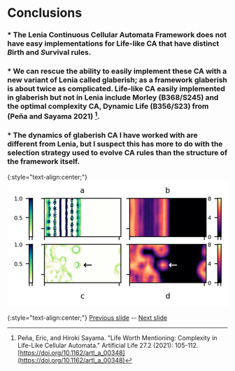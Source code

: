 
# Conclusions 

### * The Lenia Continuous Cellular Automata Framework does not have easy implementations for Life-like CA that have distinct *B*irth and *S*urvival rules. 

### * We can rescue the ability to easily implement these CA with a new variant of Lenia called glaberish; as a framework glaberish is about twice as complicated. Life-like CA easily implemented in glaberish but not in Lenia include Morley (B368/S245) and the optimal complexity CA, Dynamic Life (B356/S23) from (Peña and Sayama 2021) [^Pe2021].

### * The dynamics of glaberish CA I have worked with are different from Lenia, but I suspect this has more to do with the selection strategy used to evolve CA rules than the structure of the framework itself.

{:style="text-align:center;"}
![teaser figure showing Orbium and s613 CA](https://raw.githubusercontent.com/riveSunder/yuca_docs/master/assets/glaberish/teaser_figure.png)


[^Pe2021]: Peña, Eric, and Hiroki Sayama. "Life Worth Mentioning: Complexity in Life-Like Cellular Automata." Artificial Life 27.2 (2021): 105-112. [https://doi.org/10.1162/artl_a_00348](https://doi.org/10.1162/artl_a_00348)

{:style="text-align:center;"}
[Previous slide](https://rivesunder.github.io/yuca_docs/g_slide_000) -- [Next slide](https://rivesunder.github.io/yuca_docs/g_slide_002)
